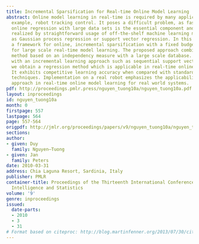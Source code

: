 ```yaml
---
title: Incremental Sparsification for Real-time Online Model Learning
abstract: Online model learning in real-time is required by many applications, for
  example, robot tracking control. It poses a difficult problem, as fast and incremental
  online regression with large data sets is the essential component and cannot be
  realized by straightforward usage of off-the-shelf machine learning methods such
  as Gaussian process regression or support vector regression. In this paper, we propose
  a framework for online, incremental sparsification with a fixed budget designed
  for large scale real-time model learning. The proposed approach combines a sparsification
  method based on an independency measure with a large scale database. In combination
  with an incremental learning approach such as sequential support vector regression,
  we obtain a regression method which is applicable in real-time online learning.
  It exhibits competitive learning accuracy when compared with standard regression
  techniques. Implementation on a real robot emphasizes the applicability of the proposed
  approach in real-time online model learning for real world systems.
pdf: http://proceedings.pmlr.press/nguyen_tuong10a/nguyen_tuong10a.pdf
layout: inproceedings
id: nguyen_tuong10a
month: 0
firstpage: 557
lastpage: 564
page: 557-564
origpdf: http://jmlr.org/proceedings/papers/v9/nguyen_tuong10a/nguyen_tuong10a.pdf
sections: 
author:
- given: Duy
  family: Nguyen–Tuong
- given: Jan
  family: Peters
date: 2010-03-31
address: Chia Laguna Resort, Sardinia, Italy
publisher: PMLR
container-title: Proceedings of the Thirteenth International Conference on Artificial
  Intelligence and Statistics
volume: '9'
genre: inproceedings
issued:
  date-parts:
  - 2010
  - 3
  - 31
# Format based on citeproc: http://blog.martinfenner.org/2013/07/30/citeproc-yaml-for-bibliographies/
---
```

